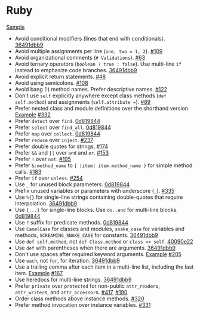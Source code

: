 Ruby
====

[Sample](sample.rb)

* Avoid conditional modifiers (lines that end with conditionals). [36491dbb9]
* Avoid multiple assignments per line (`one, two = 1, 2`). [#109]
* Avoid organizational comments (`# Validations`). [#63]
* Avoid ternary operators (`boolean ? true : false`). Use multi-line `if`
  instead to emphasize code branches. [36491dbb9]
* Avoid explicit return statements. [#48]
* Avoid using semicolons. [#108]
* Avoid bang (!) method names. Prefer descriptive names. [#122]
* Don't use `self` explicitly anywhere except class methods (`def self.method`)
  and assignments (`self.attribute =`). [#89]
* Prefer nested class and module definitions over the shorthand version
  [Example][class definition example] [#332]
* Prefer `detect` over `find`. [0d819844]
* Prefer `select` over `find_all`. [0d819844]
* Prefer `map` over `collect`. [0d819844]
* Prefer `reduce` over `inject`. [#237]
* Prefer double quotes for strings. [#174]
* Prefer `&&` and `||` over `and` and `or`. [#153]
* Prefer `!` over `not`. [#195]
* Prefer `&:method_name` to `{ |item| item.method_name }` for simple method
  calls. [#183]
* Prefer `if` over `unless`. [#254]
* Use `_` for unused block parameters. [0d819844]
* Prefix unused variables or parameters with underscore (`_`). [#335]
* Use `%{}` for single-line strings containing double-quotes that require 
  interpolation. [36491dbb9]
* Use `{...}` for single-line blocks. Use `do..end` for multi-line blocks.
  [0d819844]
* Use `?` suffix for predicate methods. [0d819844]
* Use `CamelCase` for classes and modules, `snake_case` for variables and
  methods, `SCREAMING_SNAKE_CASE` for constants. [36491dbb9]
* Use `def self.method`, not `def Class.method` or `class << self`. [40090e22]
* Use `def` with parentheses when there are arguments. [36491dbb9]
* Don't use spaces after required keyword arguments. [Example][required kwargs]
  [#205]
* Use `each`, not `for`, for iteration. [36491dbb9]
* Use a trailing comma after each item in a multi-line list, including the last
  item. [Example][trailing comma example] [#167]
* Use heredocs for multi-line strings. [36491dbb9]
* Prefer `private` over `protected` for non-public `attr_reader`s,
  `attr_writer`s, and `attr_accessor`s. [#417], [#190]
* Order class methods above instance methods. [#320]
* Prefer method invocation over instance variables. [#331]

[#48]: https://github.com/thoughtbot/guides/pull/48
[#63]: https://github.com/thoughtbot/guides/pull/63
[#89]: https://github.com/thoughtbot/guides/pull/89
[#108]: https://github.com/thoughtbot/guides/pull/108
[#109]: https://github.com/thoughtbot/guides/pull/109
[#122]: https://github.com/thoughtbot/guides/pull/122
[#153]: https://github.com/thoughtbot/guides/pull/153
[#167]: https://github.com/thoughtbot/guides/pull/167
[#174]: https://github.com/thoughtbot/guides/pull/174
[#183]: https://github.com/thoughtbot/guides/pull/183
[#190]: https://github.com/thoughtbot/guides/pull/190
[#195]: https://github.com/thoughtbot/guides/pull/195
[#205]: https://github.com/thoughtbot/guides/pull/205
[#237]: https://github.com/thoughtbot/guides/pull/237
[#254]: https://github.com/thoughtbot/guides/pull/254
[#320]: https://github.com/thoughtbot/guides/pull/320
[#331]: https://github.com/thoughtbot/guides/pull/331
[#332]: https://github.com/thoughtbot/guides/pull/332
[#335]: https://github.com/thoughtbot/guides/pull/335
[#417]: https://github.com/thoughtbot/guides/pull/417
[0d819844]: https://github.com/thoughtbot/guides/commit/0d819844
[36491dbb9]: https://github.com/thoughtbot/guides/commit/36491dbb9
[40090e22]: https://github.com/thoughtbot/guides/commit/40090e22
[trailing comma example]: /style/ruby/sample.rb#L53
[required kwargs]: /style/ruby/sample.rb#L16
[class definition example]: /style/ruby/sample.rb#L103
